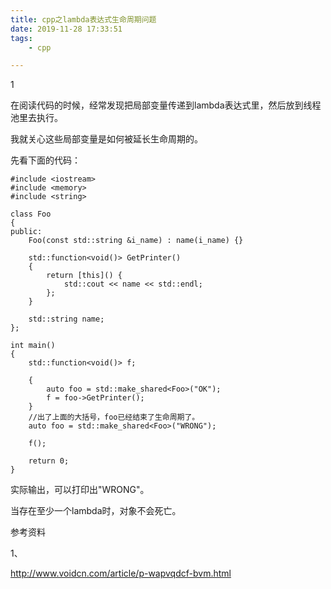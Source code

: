 ```yaml
---
title: cpp之lambda表达式生命周期问题
date: 2019-11-28 17:33:51
tags:
	- cpp

---
```


1

在阅读代码的时候，经常发现把局部变量传递到lambda表达式里，然后放到线程池里去执行。

我就关心这些局部变量是如何被延长生命周期的。

先看下面的代码：

```
#include <iostream>
#include <memory>
#include <string>

class Foo
{
public:
    Foo(const std::string &i_name) : name(i_name) {}

    std::function<void()> GetPrinter()
    {
        return [this]() {
            std::cout << name << std::endl;
        };
    }

    std::string name;
};

int main()
{
    std::function<void()> f;

    {
        auto foo = std::make_shared<Foo>("OK");
        f = foo->GetPrinter();
    }
	//出了上面的大括号，foo已经结束了生命周期了。
    auto foo = std::make_shared<Foo>("WRONG");

    f();

    return 0;
}
```

实际输出，可以打印出"WRONG"。

当存在至少一个lambda时，对象不会死亡。



参考资料

1、

http://www.voidcn.com/article/p-wapvqdcf-bvm.html